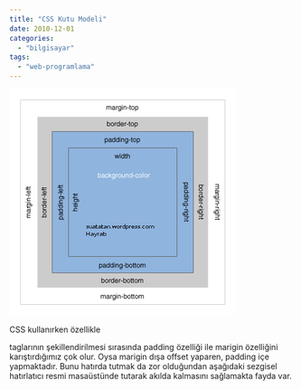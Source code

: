 ```yaml
---
title: "CSS Kutu Modeli"
date: 2010-12-01
categories: 
  - "bilgisayar"
tags: 
  - "web-programlama"
---
```


[![](/images/box-model.gif "box-model")](http://suatatan.wordpress.com/wp-content/uploads/2010/12/box-model.gif)

CSS kullanırken özellikle <div> taglarının şekillendirilmesi sırasında padding özelliği ile marigin özelliğini karıştırdığımız çok olur. Oysa marigin dışa offset yaparen, padding içe yapmaktadır. Bunu hatırda tutmak da zor olduğundan aşağıdaki sezgisel hatırlatıcı resmi masaüstünde tutarak akılda kalmasını sağlamakta fayda var.
